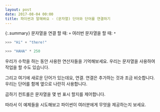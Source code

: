 ```yaml
---
layout: post
date: 2017-08-04 00:00
title: 파이썬과 말해봐요 - (문자열) 단어와 단어를 연결하기
---
```


{:.summary}
문자열을 연결 할 때: `+`
여러번 문자열을 할 때: `*`
  
```python
>>> "Hi" + "there!"
```
```python
>>> "HAHA" * 250
```

우리가 수학을 하는 동안 사용한 연산자들을 기억해보세요. 우리는 문자열을 사용하여 작업을 할 수도 있습니다.

그리고 여기에 새로운 단어가 있는데요, 연결. 연결은 추가하는 것과 조금 비슷합니다. 우리는 단어를 함께 옆으로 나란히 사용합니다.

곱하기 컨트롤은 문자열을 몇 번 표시 할지를 제어합니다.

따라서 이 예제들을 시도해보고 파이썬이 여러분에게 무엇을 제공하는지 보세요. 
